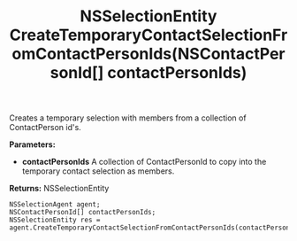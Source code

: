 ﻿---
uid: crmscript_ref_NSSelectionAgent_CreateTemporaryContactSelectionFromContactPersonIds
title: NSSelectionEntity CreateTemporaryContactSelectionFromContactPersonIds(NSContactPersonId[] contactPersonIds)
intellisense: NSSelectionAgent.CreateTemporaryContactSelectionFromContactPersonIds
keywords: NSSelectionAgent, CreateTemporaryContactSelectionFromContactPersonIds
so.topic: reference
---

Creates a temporary selection with members from a collection of ContactPerson id's.

**Parameters:**
 - **contactPersonIds** A collection of ContactPersonId to copy into the temporary contact selection as members.

**Returns:** NSSelectionEntity

```crmscript
NSSelectionAgent agent;
NSContactPersonId[] contactPersonIds;
NSSelectionEntity res = agent.CreateTemporaryContactSelectionFromContactPersonIds(contactPersonIds);
```

